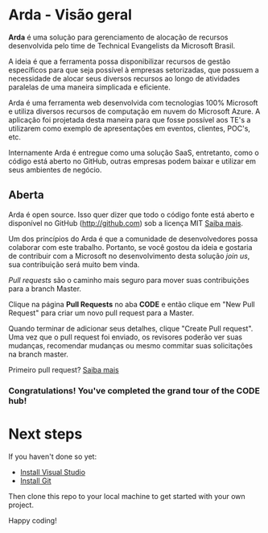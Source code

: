 # Arda - Visão geral
**Arda** é uma solução para gerenciamento de alocação de recursos desenvolvida pelo time de Technical Evangelists da Microsoft Brasil.

A ideia é que a ferramenta possa disponibilizar recursos de gestão específicos para que seja possível à empresas setorizadas, que possuem a necessidade de alocar seus diversos recursos ao longo de atividades paralelas de uma maneira simplicada e eficiente. 

Arda é uma ferramenta web desenvolvida com tecnologias 100% Microsoft e utiliza diversos recursos de computação em nuvem do Microsoft Azure. A aplicação foi projetada desta maneira para que fosse possível aos TE's a utilizarem como exemplo de apresentações em eventos, clientes, POC's, etc.

Internamente Arda é entregue como uma solução SaaS, entretanto, como o código está aberto no GitHub, outras empresas podem baixar e utilizar em seus ambientes de negócio.

## Aberta
Arda é open source. Isso quer dizer que todo o código fonte está aberto e disponível no GitHub (http://github.com) sob a licença MIT [Saiba mais](https://opensource.org/licenses/MIT).

Um dos princípios do Arda é que a comunidade de desenvolvedores possa colaborar com este trabalho. Portanto, se você gostou da ideia e gostaria de contribuir com a Microsoft no desenvolvimento desta solução _join us_, sua contribuição será muito bem vinda.

_Pull requests_ são o caminho mais seguro para mover suas contribuições para a branch Master.

Clique na página **Pull Requests** no aba **CODE** e então clique em "New Pull Request" para criar um novo pull request para a Master.

Quando terminar de adicionar seus detalhes, clique "Create Pull request". Uma vez que o pull request foi enviado, os revisores poderão ver suas mudanças, recomendar mudanças ou mesmo commitar suas solicitações na branch master.

Primeiro pull request?  [Saiba mais](http://go.microsoft.com/fwlink/?LinkId=533211&clcid=0x409)

### Congratulations! You've completed the grand tour of the CODE hub!

# Next steps

If you haven't done so yet:
* [Install Visual Studio](http://go.microsoft.com/fwlink/?LinkId=309297&clcid=0x409&slcid=0x409)
* [Install Git](http://git-scm.com/downloads)

Then clone this repo to your local machine to get started with your own project.

Happy coding!